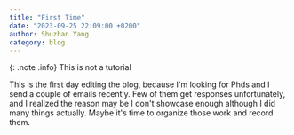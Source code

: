 ```yaml
---
title: "First Time"
date: "2023-09-25 22:09:00 +0200"
author: Shuzhan Yang
category: blog 
---
```


{: .note .info} This is not a tutorial

This is the first day editing the blog, because I'm looking for Phds and I send a couple of emails recently. Few of them get responses unfortunately, and I realized the reason may be I don't showcase enough although I did many things actually. Maybe it's time to organize those work and record them.
